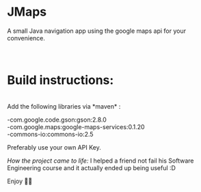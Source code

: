# JMaps<br />
A small Java navigation app using the google maps api for your convenience.<br />
<br />
<br />
# Build instructions:<br />
<br />
Add the following libraries via *maven* :

-com.google.code.gson:gson:2.8.0<br />
-com.google.maps:google-maps-services:0.1.20<br />
-commons-io:commons-io:2.5<br />

Preferably use your own API Key. 

*How the project came to life:* I helped a friend not fail his Software Engineering course and it actually ended up being useful :D

Enjoy :tada::fireworks:

